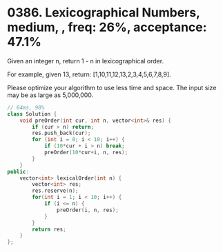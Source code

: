 # 0386. Lexicographical Numbers, medium, , freq: 26%, acceptance: 47.1%

Given an integer n, return 1 - n in lexicographical order.

For example, given 13, return: [1,10,11,12,13,2,3,4,5,6,7,8,9].

Please optimize your algorithm to use less time and space. The input size may be as large as 5,000,000.

```c++
// 64ms, 98%
class Solution {
    void preOrder(int cur, int n, vector<int>& res) {
        if (cur > n) return;
        res.push_back(cur);
        for (int i = 0; i < 10; i++) {
            if (10*cur + i > n) break;
            preOrder(10*cur+i, n, res);
        }
    }
public:
    vector<int> lexicalOrder(int n) {
        vector<int> res;
        res.reserve(n);
        for(int i = 1; i < 10; i++) {
            if (i <= n) {
                preOrder(i, n, res);   
            }
        }
        return res;
    }
};
```
